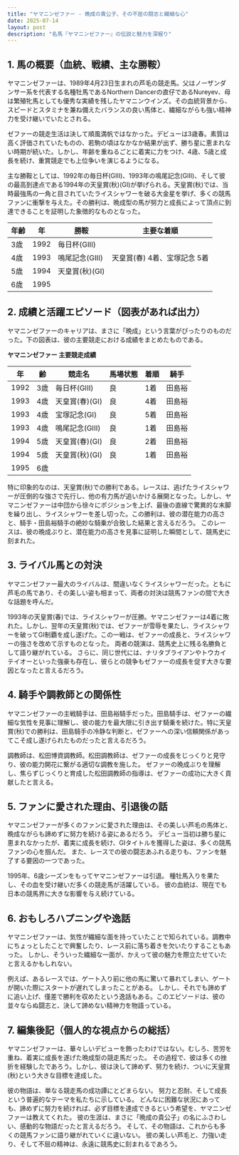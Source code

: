 ```yaml
---
title: "ヤマニンゼファー - 晩成の貴公子、その不屈の闘志と繊細な心"
date: 2025-07-14
layout: post
description: "名馬『ヤマニンゼファー』の伝説と魅力を深堀り"
---
```


## 1. 馬の概要（血統、戦績、主な勝鞍）

ヤマニンゼファーは、1989年4月23日生まれの芦毛の競走馬。父はノーザンダンサー系を代表する名種牡馬であるNorthern Dancerの直仔であるNureyev、母は繁殖牝馬としても優秀な実績を残したヤマニンウインズ。その血統背景から、スピードとスタミナを兼ね備えたバランスの良い馬体と、繊細ながらも強い精神力を受け継いでいたとされる。

ゼファーの競走生活は決して順風満帆ではなかった。デビューは3歳春。素質は高く評価されていたものの、若駒の頃はなかなか結果が出ず、勝ち星に恵まれない時期が続いた。しかし、年齢を重ねるごとに着実に力をつけ、4歳、5歳と成長を続け、重賞競走でも上位争いを演じるようになる。

主な勝鞍としては、1992年の毎日杯(GIII)、1993年の鳴尾記念(GIII)、そして彼の最高到達点である1994年の天皇賞(秋)(GI)が挙げられる。天皇賞(秋)では、当時最強馬の一角と目されていたライスシャワーを破る大金星を挙げ、多くの競馬ファンに衝撃を与えた。その勝利は、晩成型の馬が努力と成長によって頂点に到達できることを証明した象徴的なものとなった。

| 年齢 | 年 | 勝鞍 | 主要な着順 |
|---|---|---|---|
| 3歳 | 1992 | 毎日杯(GIII) |  |
| 4歳 | 1993 | 鳴尾記念(GIII) | 天皇賞(春) 4着、宝塚記念 5着 |
| 5歳 | 1994 | 天皇賞(秋)(GI) |  |
| 6歳 | 1995 |  |  |


## 2. 成績と活躍エピソード（図表があれば出力）

ヤマニンゼファーのキャリアは、まさに「晩成」という言葉がぴったりのものだった。下の図表は、彼の主要競走における成績をまとめたものである。

**ヤマニンゼファー 主要競走成績**

| 年 | 齢 | 競走名 | 馬場状態 | 着順 | 騎手 |
|---|---|---|---|---|---|
| 1992 | 3歳 | 毎日杯(GIII) | 良 | 1着 | 田島裕 |
| 1993 | 4歳 | 天皇賞(春)(GI) | 良 | 4着 | 田島裕 |
| 1993 | 4歳 | 宝塚記念(GI) | 良 | 5着 | 田島裕 |
| 1993 | 4歳 | 鳴尾記念(GIII) | 良 | 1着 | 田島裕 |
| 1994 | 5歳 | 天皇賞(春)(GI) | 良 | 2着 | 田島裕 |
| 1994 | 5歳 | 天皇賞(秋)(GI) | 良 | 1着 | 田島裕 |
| 1995 | 6歳 |  |  |  |  |


特に印象的なのは、天皇賞(秋)での勝利である。レースは、逃げたライスシャワーが圧倒的な強さで先行し、他の有力馬が追いかける展開となった。しかし、ヤマニンゼファーは中団から徐々にポジションを上げ、最後の直線で驚異的な末脚を繰り出し、ライスシャワーを差し切った。この勝利は、彼の潜在能力の高さと、騎手・田島裕騎手の絶妙な騎乗が合致した結果と言えるだろう。  このレースは、彼の晩成ぶりと、潜在能力の高さを見事に証明した瞬間として、競馬史に刻まれた。


## 3. ライバル馬との対決

ヤマニンゼファー最大のライバルは、間違いなくライスシャワーだった。ともに芦毛の馬であり、その美しい姿も相まって、両者の対決は競馬ファンの間で大きな話題を呼んだ。

1993年の天皇賞(春)では、ライスシャワーが圧勝。ヤマニンゼファーは4着に敗れた。しかし、翌年の天皇賞(秋)では、ゼファーが雪辱を果たし、ライスシャワーを破ってGI制覇を成し遂げた。この一戦は、ゼファーの成長と、ライスシャワーの強さを改めて示すものとなった。  両者の競演は、競馬史上に残る名勝負として語り継がれている。  さらに、同じ世代には、ナリタブライアンやトウカイテイオーといった強豪も存在し、彼らとの競争もゼファーの成長を促す大きな要因となったと言えるだろう。


## 4. 騎手や調教師との関係性

ヤマニンゼファーの主戦騎手は、田島裕騎手だった。田島騎手は、ゼファーの繊細な気性を見事に理解し、彼の能力を最大限に引き出す騎乗を続けた。特に天皇賞(秋)での勝利は、田島騎手の冷静な判断と、ゼファーへの深い信頼関係があってこそ成し遂げられたものだったと言えるだろう。

調教師は、松田博資調教師。松田調教師は、ゼファーの成長をじっくりと見守り、彼の能力開花に繋がる適切な調教を施した。  ゼファーの晩成ぶりを理解し、焦らずじっくりと育成した松田調教師の指導は、ゼファーの成功に大きく貢献したと言える。


## 5. ファンに愛された理由、引退後の話

ヤマニンゼファーが多くのファンに愛された理由は、その美しい芦毛の馬体と、晩成ながらも諦めずに努力を続ける姿にあるだろう。  デビュー当初は勝ち星に恵まれなかったが、着実に成長を続け、GIタイトルを獲得した姿は、多くの競馬ファンの心を掴んだ。  また、レースでの彼の闘志あふれる走りも、ファンを魅了する要因の一つであった。

1995年、6歳シーズンをもってヤマニンゼファーは引退。  種牡馬入りを果たし、その血を受け継いだ多くの競走馬が活躍している。  彼の血統は、現在でも日本の競馬界に大きな影響を与え続けている。


## 6. おもしろハプニングや逸話

ヤマニンゼファーは、気性が繊細な面を持っていたことで知られている。調教中にちょっとしたことで興奮したり、レース前に落ち着きを欠いたりすることもあった。  しかし、そういった繊細な一面が、かえって彼の魅力を際立たせていたと言えるかもしれない。

例えば、あるレースでは、ゲート入り前に他の馬に驚いて暴れてしまい、ゲートが開いた際にスタートが遅れてしまったことがある。  しかし、それでも諦めずに追い上げ、僅差で勝利を収めたという逸話もある。このエピソードは、彼の並々ならぬ闘志と、決して諦めない精神力を物語っている。


## 7. 編集後記（個人的な視点からの総括）

ヤマニンゼファーは、華々しいデビューを飾ったわけではない。むしろ、苦労を重ね、着実に成長を遂げた晩成型の競走馬だった。  その過程で、彼は多くの挫折を経験したであろう。しかし、彼は決して諦めず、努力を続け、ついに天皇賞(秋)という大きな目標を達成した。

彼の物語は、単なる競走馬の成功譚にとどまらない。  努力と忍耐、そして成長という普遍的なテーマを私たちに示している。  どんなに困難な状況にあっても、諦めずに努力を続ければ、必ず目標を達成できるという希望を、ヤマニンゼファーは教えてくれた。  彼の生涯は、まさに「晩成の貴公子」の名にふさわしい、感動的な物語だったと言えるだろう。  そして、その物語は、これからも多くの競馬ファンに語り継がれていくに違いない。  彼の美しい芦毛と、力強い走り、そして不屈の精神は、永遠に競馬史に刻まれるであろう。
